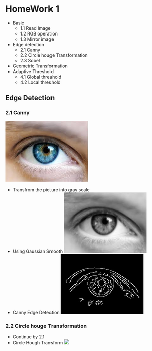 # HomeWork 1
- Basic
  - 1.1 Read Image
  - 1.2 RGB operation
  - 1.3 Mirror image
- Edge detection
  - 2.1 Canny
  - 2.2 Circle houge Transformation
  - 2.3 Sobel
- Geometric Transformation
- Adaptive Threshold
  - 4.1 Global threshold
  - 4.2 Local threshold

## Edge Detection

### 2.1 Canny

![](https://github.com/Shortz79/NCKU_OpenCV_H.W/blob/main/Hw1_P46061275/Hw1_P46061275_%E6%B8%B8%E9%8E%AE%E8%97%9D_v1/eye.jpg)

- Transfrom the picture into gray scale
- Using Gaussian Smooth
![](https://github.com/Shortz79/NCKU_OpenCV_H.W/blob/main/Hw1_P46061275/hw1/2.1/eyesmooth55.jpg)
- Canny Edge Detection
![](https://github.com/Shortz79/NCKU_OpenCV_H.W/blob/main/Hw1_P46061275/hw1/2.1/eyeedge55.jpg)

### 2.2 Circle houge Transformation

- Continue by 2.1
- Circle Hough Transform
![](NCKU_OpenCV_H.W/Hw1_P46061275/hw1/2.2/eyehough55.jpg)
